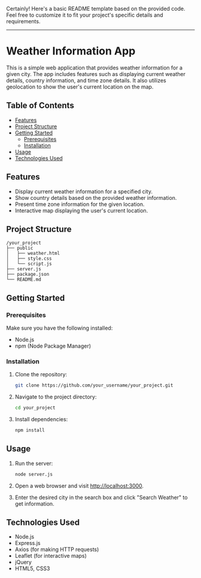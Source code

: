 Certainly! Here's a basic README template based on the provided code. Feel free to customize it to fit your project's specific details and requirements.

---

# Weather Information App

This is a simple web application that provides weather information for a given city. The app includes features such as displaying current weather details, country information, and time zone details. It also utilizes geolocation to show the user's current location on the map.

## Table of Contents

- [Features](#features)
- [Project Structure](#project-structure)
- [Getting Started](#getting-started)
  - [Prerequisites](#prerequisites)
  - [Installation](#installation)
- [Usage](#usage)
- [Technologies Used](#technologies-used)

## Features

- Display current weather information for a specified city.
- Show country details based on the provided weather information.
- Present time zone information for the given location.
- Interactive map displaying the user's current location.

## Project Structure

```
/your_project
├── public
│   ├── weather.html
│   ├── style.css
│   └── script.js
├── server.js
├── package.json
└── README.md
```

## Getting Started

### Prerequisites

Make sure you have the following installed:

- Node.js
- npm (Node Package Manager)

### Installation

1. Clone the repository:

   ```bash
   git clone https://github.com/your_username/your_project.git
   ```

2. Navigate to the project directory:

   ```bash
   cd your_project
   ```

3. Install dependencies:

   ```bash
   npm install
   ```

## Usage

1. Run the server:

   ```bash
   node server.js
   ```

2. Open a web browser and visit [http://localhost:3000](http://localhost:3000).

3. Enter the desired city in the search box and click "Search Weather" to get information.

## Technologies Used

- Node.js
- Express.js
- Axios (for making HTTP requests)
- Leaflet (for interactive maps)
- jQuery
- HTML5, CSS3


